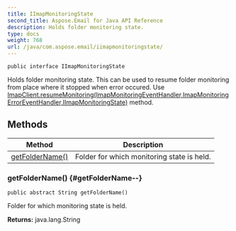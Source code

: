 ```yaml
---
title: IImapMonitoringState
second_title: Aspose.Email for Java API Reference
description: Holds folder monitoring state.
type: docs
weight: 768
url: /java/com.aspose.email/iimapmonitoringstate/
---
```

```
public interface IImapMonitoringState
```

Holds folder monitoring state. This can be used to resume folder monitoring from place where it stopped when error occured. Use [ImapClient.resumeMonitoring(ImapMonitoringEventHandler,ImapMonitoringErrorEventHandler,IImapMonitoringState)](../../com.aspose.email/imapclient\#resumeMonitoring-ImapMonitoringEventHandler-ImapMonitoringErrorEventHandler-IImapMonitoringState-) method.
## Methods

| Method | Description |
| --- | --- |
| [getFolderName()](#getFolderName--) | Folder for which monitoring state is held. |
### getFolderName() {#getFolderName--}
```
public abstract String getFolderName()
```


Folder for which monitoring state is held.

**Returns:**
java.lang.String
